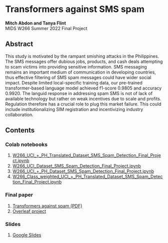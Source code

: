 # Transformers against SMS spam
**Mitch Abdon and Tanya Flint**  
MIDS W266 Summer 2022 Final Project

## Abstract
This study is motivated by the rampant smishing attacks in the Philippines. The SMS messages offer dubious jobs, products, and cash deals attempting to scam victims into providing sensitive information. SMS messaging remains an important medium of communication in developing countries, thus effective filtering of SMS spam messages could have wider social impact. Despite limited local-specific training data, our pre-trained transformer-based language model achieved f1-score 0.9805 and accuracy 0.9920. The languid response in addressing spam SMS is not of lack of available technology but rather on weak incentives due to scale and profits. Regulation therefore has a crucial role to plug this market failure. This could include institutionalizing SIM registration and incentivizing industry collaboration. 

## Contents
### Colab notebooks
1. [W266_UCI_+_PH_Translated_Dataset_SMS_Spam_Detection_Final_Project.ipynb](https://colab.research.google.com/drive/1AyFMlb8DHwZBN2WB5Qy-iPnPM3uqMwdE?usp=sharing)
2. [W266_UCI_Dataset_SMS_Spam_Detection_Final_Project.ipynb](https://colab.research.google.com/drive/1Dqy5qz4MVGE6pvp9J2kLcO_WV1yAX93Q?usp=sharing)
3. [W266_UCI_+_PH_Dataset_SMS_Spam_Detection_Final_Project.ipynb](https://colab.research.google.com/drive/1N1Jcndxd43u8gta9e8S1eSydPIxn6voK?usp=sharing)
4. [W266_Class_weighted_UCI_+_PH_Translated_Dataset_SMS_Spam_Detection_Final_Project.ipynb](https://colab.research.google.com/drive/1EG4zmyLo-XDOYC_J-PJg5jS7DRw8Jcnl?usp=sharing)

### Final paper 
1. [Transformers against spam (PDF)](https://github.com/mitchabdon/w266-spam-sms/blob/main/docs/W266_Transformers%20against%20spam_MA_TF.pdf)
2. [Overleaf project](https://www.overleaf.com/project/62a55b574128ad7c73c9464d)

### Slides
1. [Google Slides](https://docs.google.com/presentation/d/1YKZcB275VV0OC-8QDzN0WFX70CH-UGy5JslP6zyG3x0/edit?usp=sharing)

